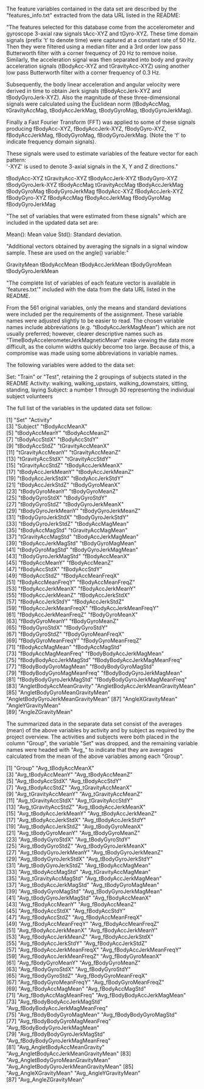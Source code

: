 The feature variables contained in the data set are described by the "features_info.txt" extracted from the data URL listed in the README:

"The features selected for this database come from the accelerometer and gyroscope 3-axial raw signals tAcc-XYZ and tGyro-XYZ. These time domain signals (prefix 't' to denote time) were captured at a constant rate of 50 Hz. Then they were filtered using a median filter and a 3rd order low pass Butterworth filter with a corner frequency of 20 Hz to remove noise. Similarly, the acceleration signal was then separated into body and gravity acceleration signals (tBodyAcc-XYZ and tGravityAcc-XYZ) using another low pass Butterworth filter with a corner frequency of 0.3 Hz. 

Subsequently, the body linear acceleration and angular velocity were derived in time to obtain Jerk signals (tBodyAccJerk-XYZ and tBodyGyroJerk-XYZ). Also the magnitude of these three-dimensional signals were calculated using the Euclidean norm (tBodyAccMag, tGravityAccMag, tBodyAccJerkMag, tBodyGyroMag, tBodyGyroJerkMag). 

Finally a Fast Fourier Transform (FFT) was applied to some of these signals producing fBodyAcc-XYZ, fBodyAccJerk-XYZ, fBodyGyro-XYZ, fBodyAccJerkMag, fBodyGyroMag, fBodyGyroJerkMag. (Note the 'f' to indicate frequency domain signals). 

These signals were used to estimate variables of the feature vector for each pattern:  
'-XYZ' is used to denote 3-axial signals in the X, Y and Z directions."

tBodyAcc-XYZ
tGravityAcc-XYZ
tBodyAccJerk-XYZ
tBodyGyro-XYZ
tBodyGyroJerk-XYZ
tBodyAccMag
tGravityAccMag
tBodyAccJerkMag
tBodyGyroMag
tBodyGyroJerkMag
fBodyAcc-XYZ
fBodyAccJerk-XYZ
fBodyGyro-XYZ
fBodyAccMag
fBodyAccJerkMag
fBodyGyroMag
fBodyGyroJerkMag

"The set of variables that were estimated from these signals" which are included in the updated data set are: 

Mean(): Mean value 
Std(): Standard deviation.

"Additional vectors obtained by averaging the signals in a signal window sample. These are used on the angle() variable:"

GravityMean
tBodyAccMean
tBodyAccJerkMean
tBodyGyroMean
tBodyGyroJerkMean

"The complete list of variables of each feature vector is available in 'features.txt'" included with the data from the data URL listed in the README.

From the 561 original variables, only the means and standard deviations were included per the requirements of the assignment.  These variable names were adjusted slightly to be easier to read. The chosen variable names include abbreviations (e.g. “tBodyAccJerkMagMean”) which are not usually preferred; however, clearer descriptive names such as “TimeBodyAccelerometerJerkMagneticMean” make viewing the data more difficult, as the column widths quickly become too large.  Because of this, a compromise was made using some abbreviations in variable names.

The following variables were added to the data set:

Set:  "Train" or "Test", retaining the 2 groupings of subjects stated in the README
Activity:  walking, walking_upstairs, walking_downstairs, sitting, standing, laying
Subject: a number 1 through 30 representing the individual subject volunteers

The full list of the variables in the updated data set follow:
 
 [1] "Set"                               "Activity"                         
 [3] "Subject"                           "tBodyAccMeanX"                    
 [5] "tBodyAccMeanY"                     "tBodyAccMeanZ"                    
 [7] "tBodyAccStdX"                      "tBodyAccStdY"                     
 [9] "tBodyAccStdZ"                      "tGravityAccMeanX"                 
[11] "tGravityAccMeanY"                  "tGravityAccMeanZ"                 
[13] "tGravityAccStdX"                   "tGravityAccStdY"                  
[15] "tGravityAccStdZ"                   "tBodyAccJerkMeanX"                
[17] "tBodyAccJerkMeanY"                 "tBodyAccJerkMeanZ"                
[19] "tBodyAccJerkStdX"                  "tBodyAccJerkStdY"                 
[21] "tBodyAccJerkStdZ"                  "tBodyGyroMeanX"                   
[23] "tBodyGyroMeanY"                    "tBodyGyroMeanZ"                   
[25] "tBodyGyroStdX"                     "tBodyGyroStdY"                    
[27] "tBodyGyroStdZ"                     "tBodyGyroJerkMeanX"               
[29] "tBodyGyroJerkMeanY"                "tBodyGyroJerkMeanZ"               
[31] "tBodyGyroJerkStdX"                 "tBodyGyroJerkStdY"                
[33] "tBodyGyroJerkStdZ"                 "tBodyAccMagMean"                  
[35] "tBodyAccMagStd"                    "tGravityAccMagMean"               
[37] "tGravityAccMagStd"                 "tBodyAccJerkMagMean"              
[39] "tBodyAccJerkMagStd"                "tBodyGyroMagMean"                 
[41] "tBodyGyroMagStd"                   "tBodyGyroJerkMagMean"             
[43] "tBodyGyroJerkMagStd"               "fBodyAccMeanX"                    
[45] "fBodyAccMeanY"                     "fBodyAccMeanZ"                    
[47] "fBodyAccStdX"                      "fBodyAccStdY"                     
[49] "fBodyAccStdZ"                      "fBodyAccMeanFreqX"                
[51] "fBodyAccMeanFreqY"                 "fBodyAccMeanFreqZ"                
[53] "fBodyAccJerkMeanX"                 "fBodyAccJerkMeanY"                
[55] "fBodyAccJerkMeanZ"                 "fBodyAccJerkStdX"                 
[57] "fBodyAccJerkStdY"                  "fBodyAccJerkStdZ"                 
[59] "fBodyAccJerkMeanFreqX"             "fBodyAccJerkMeanFreqY"            
[61] "fBodyAccJerkMeanFreqZ"             "fBodyGyroMeanX"                   
[63] "fBodyGyroMeanY"                    "fBodyGyroMeanZ"                   
[65] "fBodyGyroStdX"                     "fBodyGyroStdY"                    
[67] "fBodyGyroStdZ"                     "fBodyGyroMeanFreqX"               
[69] "fBodyGyroMeanFreqY"                "fBodyGyroMeanFreqZ"               
[71] "fBodyAccMagMean"                   "fBodyAccMagStd"                   
[73] "fBodyAccMagMeanFreq"               "fBodyBodyAccJerkMagMean"          
[75] "fBodyBodyAccJerkMagStd"            "fBodyBodyAccJerkMagMeanFreq"      
[77] "fBodyBodyGyroMagMean"              "fBodyBodyGyroMagStd"              
[79] "fBodyBodyGyroMagMeanFreq"          "fBodyBodyGyroJerkMagMean"         
[81] "fBodyBodyGyroJerkMagStd"           "fBodyBodyGyroJerkMagMeanFreq"     
[83] "AngletBodyAccMeanGravity"          "AngletBodyAccJerkMeanGravityMean" 
[85] "AngletBodyGyroMeanGravityMean"     "AngletBodyGyroJerkMeanGravityMean"
[87] "AngleXGravityMean"                 "AngleYGravityMean"                
[89] "AngleZGravityMean"  


The summarized data in the separate data set consist of the averages (mean) of the above variables by activity and by subject as required by the project overview.  The activities and subjects were both placed in the column "Group", the variable "Set" was dropped, and the remaining variable names were headed with "Avg_" to indicate that they are averages calculated from the mean of the above variables among each "Group".

 [1] "Group"                                 "Avg_tBodyAccMeanX"                    
 [3] "Avg_tBodyAccMeanY"                     "Avg_tBodyAccMeanZ"                    
 [5] "Avg_tBodyAccStdX"                      "Avg_tBodyAccStdY"                     
 [7] "Avg_tBodyAccStdZ"                      "Avg_tGravityAccMeanX"                 
 [9] "Avg_tGravityAccMeanY"                  "Avg_tGravityAccMeanZ"                 
[11] "Avg_tGravityAccStdX"                   "Avg_tGravityAccStdY"                  
[13] "Avg_tGravityAccStdZ"                   "Avg_tBodyAccJerkMeanX"                
[15] "Avg_tBodyAccJerkMeanY"                 "Avg_tBodyAccJerkMeanZ"                
[17] "Avg_tBodyAccJerkStdX"                  "Avg_tBodyAccJerkStdY"                 
[19] "Avg_tBodyAccJerkStdZ"                  "Avg_tBodyGyroMeanX"                   
[21] "Avg_tBodyGyroMeanY"                    "Avg_tBodyGyroMeanZ"                   
[23] "Avg_tBodyGyroStdX"                     "Avg_tBodyGyroStdY"                    
[25] "Avg_tBodyGyroStdZ"                     "Avg_tBodyGyroJerkMeanX"               
[27] "Avg_tBodyGyroJerkMeanY"                "Avg_tBodyGyroJerkMeanZ"               
[29] "Avg_tBodyGyroJerkStdX"                 "Avg_tBodyGyroJerkStdY"                
[31] "Avg_tBodyGyroJerkStdZ"                 "Avg_tBodyAccMagMean"                  
[33] "Avg_tBodyAccMagStd"                    "Avg_tGravityAccMagMean"               
[35] "Avg_tGravityAccMagStd"                 "Avg_tBodyAccJerkMagMean"              
[37] "Avg_tBodyAccJerkMagStd"                "Avg_tBodyGyroMagMean"                 
[39] "Avg_tBodyGyroMagStd"                   "Avg_tBodyGyroJerkMagMean"             
[41] "Avg_tBodyGyroJerkMagStd"               "Avg_fBodyAccMeanX"                    
[43] "Avg_fBodyAccMeanY"                     "Avg_fBodyAccMeanZ"                    
[45] "Avg_fBodyAccStdX"                      "Avg_fBodyAccStdY"                     
[47] "Avg_fBodyAccStdZ"                      "Avg_fBodyAccMeanFreqX"                
[49] "Avg_fBodyAccMeanFreqY"                 "Avg_fBodyAccMeanFreqZ"                
[51] "Avg_fBodyAccJerkMeanX"                 "Avg_fBodyAccJerkMeanY"                
[53] "Avg_fBodyAccJerkMeanZ"                 "Avg_fBodyAccJerkStdX"                 
[55] "Avg_fBodyAccJerkStdY"                  "Avg_fBodyAccJerkStdZ"                 
[57] "Avg_fBodyAccJerkMeanFreqX"             "Avg_fBodyAccJerkMeanFreqY"            
[59] "Avg_fBodyAccJerkMeanFreqZ"             "Avg_fBodyGyroMeanX"                   
[61] "Avg_fBodyGyroMeanY"                    "Avg_fBodyGyroMeanZ"                   
[63] "Avg_fBodyGyroStdX"                     "Avg_fBodyGyroStdY"                    
[65] "Avg_fBodyGyroStdZ"                     "Avg_fBodyGyroMeanFreqX"               
[67] "Avg_fBodyGyroMeanFreqY"                "Avg_fBodyGyroMeanFreqZ"               
[69] "Avg_fBodyAccMagMean"                   "Avg_fBodyAccMagStd"                   
[71] "Avg_fBodyAccMagMeanFreq"               "Avg_fBodyBodyAccJerkMagMean"          
[73] "Avg_fBodyBodyAccJerkMagStd"            "Avg_fBodyBodyAccJerkMagMeanFreq"      
[75] "Avg_fBodyBodyGyroMagMean"              "Avg_fBodyBodyGyroMagStd"              
[77] "Avg_fBodyBodyGyroMagMeanFreq"          "Avg_fBodyBodyGyroJerkMagMean"         
[79] "Avg_fBodyBodyGyroJerkMagStd"           "Avg_fBodyBodyGyroJerkMagMeanFreq"     
[81] "Avg_AngletBodyAccMeanGravity"          "Avg_AngletBodyAccJerkMeanGravityMean" 
[83] "Avg_AngletBodyGyroMeanGravityMean"     "Avg_AngletBodyGyroJerkMeanGravityMean"
[85] "Avg_AngleXGravityMean"                 "Avg_AngleYGravityMean"                
[87] "Avg_AngleZGravityMean"  